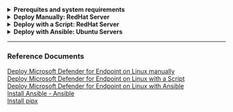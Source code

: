 <details>
<summary><b>Prerequites and system requirements</b></summary>

| Install MDE on Linux  | Resources |
|----------|----------|
|Prerequites|[Reference document](https://learn.microsoft.com/en-us/microsoft-365/security/defender-endpoint/microsoft-defender-endpoint-linux?view=o365-worldwide#prerequisites)|
|Installation instructions|[Reference document](https://learn.microsoft.com/en-us/microsoft-365/security/defender-endpoint/microsoft-defender-endpoint-linux?view=o365-worldwide#installation-instructions)|
|System requirenents|[Reference document](https://learn.microsoft.com/en-us/microsoft-365/security/defender-endpoint/microsoft-defender-endpoint-linux?view=o365-worldwide#system-requirements)|
|External package dependency|[Reference document](https://learn.microsoft.com/en-us/microsoft-365/security/defender-endpoint/microsoft-defender-endpoint-linux?view=o365-worldwide#external-package-dependency)|
|Configure exclusions and mistakes to avoid |[Reference document](https://learn.microsoft.com/en-us/microsoft-365/security/defender-endpoint/common-exclusion-mistakes-microsoft-defender-antivirus?view=o365-worldwide)|
|Network connections|[Reference document](https://learn.microsoft.com/en-us/microsoft-365/security/defender-endpoint/microsoft-defender-endpoint-linux?view=o365-worldwide#network-connections)|

> :warning: **Warning**<br>Upgrading your operating system to a new major version after the product installation requires the product to be reinstalled. You need to [Uninstall](https://learn.microsoft.com/en-us/microsoft-365/security/defender-endpoint/linux-resources?view=o365-worldwide#uninstall-defender-for-endpoint-on-linux) the existing Defender for Endpoint on Linux, upgrade the operating system, and then reconfigure Defender for Endpoint on Linux following the below steps.

> :warning: **Warning**<br>Switching the channel after the initial installation requires the product to be reinstalled. To switch the product channel: uninstall the existing package, re-configure your device to use the new channel, and follow the steps in this document to install the package from the new location.

> :heavy_exclamation_mark: **Caution**<br>Running Defender for Endpoint on Linux side by side with other fanotify-based security solutions is not supported. It can lead to unpredictable results, including hanging the operating system. If there are any other applications on the system that use fanotify in blocking mode, applications are listed in the conflicting_applications field of the mdatp health command output. The Linux FAPolicyD feature uses fanotify in blocking mode, and is therefore unsupported when running Defender for Endpoint in active mode. You can still safely take advantage of Defender for Endpoint on Linux EDR functionality after configuring the antivirus functionality Real Time Protection Enabled to [Passive mode](https://learn.microsoft.com/en-us/microsoft-365/security/defender-endpoint/linux-preferences?view=o365-worldwide#enforcement-level-for-antivirus-engine).

</details>

<details>
<summary><b>Deploy Manually: RedHat Server</b></summary><br>

### 1. Connect to the server
From a Terminal session, connect to a Linux VM using the command: **_ssh <user>@<ip_address>_** or **_ssh <user>@<ip_address> -p <port_number>_** if you are connecting to a port other then TCP port 22. The 'IP address' can also be the FQDN of the server you are connecting to.
>```bash
>ssh <user>@<ip_address>
>```
or
>```bash
>ssh <user>@<ip_address> -p <port_number>
>```
Press enter. Then answer "yes" and provide your password when prompted.
  
### 2. Update the server
sudo yum update && sudo yum upgrade
### 3. Create a user 
The user will be added the user to the 'wheel' group, so the user can manage the server.<br>
This step is not really needed. But this is to avoid login onto the server as root. You can do this will multiple lines of commands or a single line of command.
#### Create a user with a series of commands
>Switch to the root user.
>```bash
>sudo -i
>```
>Create the user and set the user's home directory with '-m'
>```bash
>adduser -m bob
>```
>Configure the user's password
>```bash
>passwd bob
>```
> Add the user to the 'wheel' (sudo) group
> ```bash
> usermod -aG wheel bob
> ```
> Verify the user belongs to the 'wheel' group
> ```bash
> id bob
> ```
> Login as the new user
> ```bash
> su - bob
> ```
> View the user's working directory
> ```bash
> pwd
> ```
>```
or

#### Create a user with a single line 
> ```bash
> sudo useradd -m bob && sudo passwd bob && usermod -aG wheel bob
> ```
Now, you can connect to your Linux device using the new user's (bob) credentials:
```bash
ssh bob@<ip_address>
```
> :information_source: **Note**<br>
**This is not needed**, but certificate-based authentication is also an option.<br>Example of a Windows device with PowerShell<br>
On your local device (Windows), do the following from a PowerShell session:
Generate a private/public key pair and provide the name LocalHostKey for example when prompted and do not provide any password (two files will be created, one for the private key 'LocalHostKey' and one for the public key 'LocalHostKey.pub').
```PowerShell
ssh-keygen -t rsa -C "LocalHost" -f LocalHostKey
```
Create a variable to hold the location of the private key, for example:
```PowerShell
$keyFile = "E:\Repo\MDE\LocalHostKey"
```
Run the following command and note FullControl access for System and Administrators, and Modify and Synchronize for the current user, which are overly permissive, and a Linux system will not allow authentication with such permissions.
```PowerShell
Get-Acl $keyFile | Format-List
```    
Get the permissions that users and user groups have to access the file
```PowerShell
$acl = Get-Acl $keyFile 
```      
Get the current username on the device
```PowerShell
$username = [System.Security.Principal.WindowsIdentity]::GetCurrent().Name
```
        
Create a new access rule object with the permissions for the ACL and apply the ACL to the file
```PowerShell
$accessRule = New-Object System.Security.AccessControl.FileSystemAccessRule($username,"Read","Allow")
$acl.SetAccessRule($accessRule)
$acl | Set-Acl $keyFile
```  
Disable the inheritance and remove the existing access rules
```PowerShell
$acl.SetAccessRuleProtection($true,$false)
$acl | Set-Acl $keyFile
```  
After applying the ACL and disabling the inheritance, make sure FullControl is no longer granted to the current user
```PowerShell
Get-Acl $keyFile | Format-List
```     
Finally copy the public key, you'll upload that to your Linux device
```PowerShell
Get-Content .\LocalHostKey.pub
```
        
On your Linux machine
```bash
mkdir ~/.ssh
sudo vim ~/.ssh/authorized_keys
```
Type 'i' and paste the public key<br>
Type 'ESC' then ':wq' to exit

Verify the presence of the public key on the Linux machine with the following command:
```bash
cat ~/.ssh/authorized_keys
``` 
Now you can connect to your Linux device without a password:
```PowerShell
ssh -i "LocalHostKey" bob@<ip_address>
```

    From the current system, you can also copy the public key to other systems with the following command for example:
    sudo scp ~/.ssh/authorized_keys lessi@10.0.0.78:~/.ssh
    
### 4. Install MDE
[RHEL and variants (CentOS, Fedora, Oracle Linux, Amazon Linux 2, Rocky and Alma)](https://learn.microsoft.com/en-us/microsoft-365/security/defender-endpoint/linux-install-manually?view=o365-worldwide#rhel-and-variants-centos-fedora-oracle-linux-amazon-linux-2-rocky-and-alma)
##### Locate the installer script
- Use hostnamectl command to identify system related information including distribution and release version.<br>

![Uninstall Ansible](/assets/pictures/rhel_hostnamectl.png)<br>

| Distro & Version  | Package Location |
|----------|----------|
| RHEL/Centos/Oracle 9.0-9.8   | [RHEL/Centos/Oracle 9.0-9.8](https://packages.microsoft.com/config/rhel/9/prod.repo)   |
| RHEL/Centos/Oracle 8.0-8.8    | [RHEL/Centos/Oracle 8.0-8.8](https://packages.microsoft.com/config/rhel/8/prod.repo)  |
| RHEL/Centos/Oracle 7.2-7.9 & Amazon    | [RHEL/Centos/Oracle 7.2-7.9 & Amazon](https://packages.microsoft.com/config/rhel/7.2/prod.repo)   |

- Install yum-utils if it isn't already installed: 
```bash
sudo yum install yum-utils
```
- Add the repository to your list of packages (Rhel 9.3 from the prod and insiders-fast channels)
```bash
sudo yum-config-manager --add-repo=https://packages.microsoft.com/config/rhel/9.0/prod.repo
sudo yum-config-manager --add-repo=https://packages.microsoft.com/config/rhel/9.0/insiders-fast.repo
```
- Install the Microsoft GPG public key
```bash
sudo rpm --import https://packages.microsoft.com/keys/microsoft.asc
```
- Application installation
> ```bash
> yum repolist # to list all repositories
> ```
> If you have multiple Microsoft repositories, for example, use the following command to install the package from the production channel.
> ```bash 
> # to install the package from the production repository.
> sudo yum --enablerepo=packages-microsoft-com-prod install mdatp
> ```
> - Set the device tag
> ```bash
> sudo mdatp edr tag set --name GROUP --value 'MDE-Management' # to set the device tag.
> ```        
- Download the onboarding package from Microsoft Defender XDR portal
Create a folder to store MDE onboarding files: 
> ```bash
> mkdir MDE
> cd MDE # to navigate in that directory
> ```
- Transfer the onboarding package to your Linux machine: 
In Linux, we can share files between computers using scp. scp utilizes ssh to securely transfer files. We use the following syntax to copy files from the source machine to the destination machine: scp /path/to/local/file username@destination:/path/to/destination, for example the below command will copy the onboarding package from your local computer into the MDE directory of the Linux device.
```bash
scp -P 45173 "E:\Repo\MDE\WindowsDefenderATPOnboardingPackage.zip" bob@rha:~/MDE
```  
![Linux Server Onboarding Package](/assets/pictures/download_onboarding_package.png)  
On the Linux machine:
```bash 
ls -l MDE # to verify the presence of the onboarded ZIP file
```
- Unzip the onboarding package. You'll get the MicrosoftDefenderATPOnboardingLinuxServer.py file
```bash
unzip WindowsDefenderATPOnboardingPackage.zip
```
- Client configuration
>Initially the client device is not associated with an organization and the orgId attribute is blank.
>```bash
>mdatp health --field org_id
>``` 
> :information_source: **Note**<br>To onboard a device that was previously offboarded you must remove the mdatp_offboard.json file located at /etc/opt/microsoft/mdatp.
>Verify python3 is installed
>```bash
>python3 --version # install python3 if it's not installed
>```
>Run MicrosoftDefenderATPOnboardingLinuxServer.py
>sudo python3 MicrosoftDefenderATPOnboardingLinuxServer.py
> Verify that the device is now associated with your organization and reports a valid organization identifier.
>```bash
>mdatp health --field org_id
>```
>>Check the health status of the product. A return value of 'true' denotes that the product is functioning as expected.
>>```bash
>>mdatp health --field healthy
>>```
>>```bash
>>mdatp health list | grep -i 'network\|passive_mode\|automatic_definition\|managed_by\|MDE\|managed\|real_time_protection\|behavior_monitoring\|edr|\org_id'
>>```    
>>Check the status of the definition update, return value should be up_to_date.
>>```bash
>>mdatp health --field definitions_status
>>```
>>Ensure real-time protection is enabled, the return value should be true.
>>```bash
>>mdatp health --field real_time_protection_enabled
>>```
>>If not, run the following: 
>>```bash
>>sudo mdatp config real-time-protection --value enabled # to enable real-time protection
>>```
>Test MDE on Linux by simulating the download of a "malicious" eicar file. The file should be quarantined.
>```bash
>curl -o ~/eicar.com.txt https://secure.eicar.org/eicar.com.txt
>```
>List the detected threats
>```bash
>mdatp threat list
>```
</details>

<details>
<summary><b>Deploy with a Script: RedHat Server</b></summary><br>

Create a folder to store the onboarding files
```bash
mkdir MDE
cd ./MDE
```
> Download and set the permissions the [mde_installer.sh](https://github.com/microsoft/mdatp-xplat/blob/master/linux/installation/README.md) file from GitHub
>> ```bash
>> curl -o mde_installer.sh https://raw.githubusercontent.com/microsoft/mdatp-xplat/master/linux/installation/mde_installer.sh
>> ```
>> View the content of the mde_installer.sh file
>> ```bash
>> head -n 13 mde_installer.sh # to view the copyright section
>> ```
>> ```bash
>> chmod +x mde_installer.sh # to make the file executable
>> ```

> Download the onboarding package on your local device from the [Microsoft Defender portal](https://security.microsoft.com/securitysettings/endpoints)<br>
> ![Onboarding Package](/assets/pictures/download_onboarding_package.png)
> Extract the ZIP file and copy the **MicrosoftDefenderATPOnboardingLinuxServer.py** to your Linux server.
>> ```PowerShell
>> scp -r MicrosoftDefenderATPOnboardingLinuxServer.py bob@redhat1:~/MDE
>> ```
>> Or, if you have some issues transferring the file, do the following:
>> - On your local device, open and copy the content of the **MicrosoftDefenderATPOnboardingLinuxServer.py** file.
>> - On your Linux Server, with the command below, create a MicrosoftDefenderATPOnboardingLinuxServer.py file and paste in the content of the file copied from your local device.
> :information_source: **Note**<br>You can use _**vim**, **vi**, **nano**_, or your favorite text editor tool.
>> ```bash
>> sudo vim MicrosoftDefenderATPOnboardingLinuxServer.py 
>> ```
Onboard the device to MDE
```bash
sudo ./mde_installer.sh --install --channel prod --onboard ./MicrosoftDefenderATPOnboardingLinuxServer.py --tag GROUP "MDE-Management" --min_req -y
```
Check mdatp status
```bash
mdatp health list | grep 'passive\|behavior\|network\|real\|org_id'
```
</details>

<details>
<summary><b>Deploy with Ansible: Ubuntu Servers</b></summary><br>

### Connect to Ansible Control Node
From a shell (for example PowerShell), connect to your Ansible control node server with the following command:<br> _<**ssh rod@IPAddress -p 45163**>_<br>
The IPAddress could also be the FQDN of the server, **-p** specifies the ssh port if TCP port 22 is not the default. Answer 'yes' when prompted if you are sure to continue connecting, and provide the login password when prompted.<br>
```PowerShell
ssh rod@IPAddress -p 45163
```

### Configure Ansible Control Node
#### Basic Configurations
View the details of the control node
Update and upgrade the server<br>
```bash
 sudo apt update && sudo apt upgrade
 ```
View the hostname<br>
```bash
hostname
```
View the fully qualified domain name (FQDN) of the host<br>
```bash
hostname --fqdn
```
View the detail of the server using _<lsb_release -a>_.<br> 
Notice the Linux distribution, the release (version), and the codename<br>
```bash
lsb_release -a
```
Create a private/public key pair that you use to automate tasks using Ansible<br>
```bash
ssh-keygen -t rsa -C "ControlNodeKey" -f ansible/ControlNode
sudo vim ~/.ssh/config (add the following line: IdentityFile ~/.ssh/ControlNode)
```

Create folder in your working directory named ansible<br>
```bash
mkdir ansible
```
Create a file named hosts and add your Linux devices to the file<br>
```bash
sudo vim ansible/hosts
```
#### Install Ansible
```bash
ansible-playbook -K install_mdatp.yml -i hosts
```
![Install Ansible](/assets)

#### Uninstall Ansible
```bash
ansible-playbook -K uninstall_mdatp.yml -i hosts
```
![Uninstall Ansible](/assets)

### Configure Ansible Managed Nodes

Create an Ansible administrator user account running the following command:<br>
_<sudo useradd -m user && sudo passwd user && sudo usermod -aG sudo user>_<br>
- **sudo useradd -m user**: creates a user (-m creates the user's directory).
- **sudo passwd user**: sets the user password.
- **sudo usermod -aG user**: adds the user to the sudo group.<br>

Run the _<id - user>_ command to verify that the user is member of the sudo group.<br>
Run the _<su - user>_ command to login as the newly created user.

```bash
sudo useradd -m lessi && sudo passwd lessi && sudo usermod -aG sudo lessi
id lessi
su - lessi
```
For example:
![Create admin user](/assets)
</details>

<hr>

### Reference Documents
[Deploy Microsoft Defender for Endpoint on Linux manually](https://learn.microsoft.com/en-us/microsoft-365/security/defender-endpoint/linux-install-manually?view=o365-worldwide)<br>
[Deploy Microsoft Defender for Endpoint on Linux with a Script](https://learn.microsoft.com/en-us/microsoft-365/security/defender-endpoint/linux-install-manually?view=o365-worldwide#installer-script)<br>
[Deploy Microsoft Defender for Endpoint on Linux with Ansible](https://learn.microsoft.com/en-us/microsoft-365/security/defender-endpoint/linux-install-with-ansible?view=o365-worldwide)<br>
[Install Ansible - Ansible](https://docs.ansible.com/ansible/latest/installation_guide/intro_installation.html)<br>
[Install pipx](https://pipx.pypa.io/stable/)


